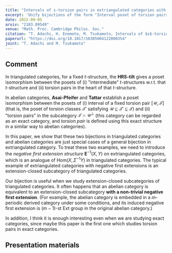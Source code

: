 ```yaml
---
title: "Intervals of s-torsion pairs in extriangulated categories with negative first extensions"
excerpt: 'Unify bijections of the form "Interval poset of torsion pairs is isomorphic to the poset of torsion pairs in another subcategory" in the framework of extriangulated categories.'
date: 2022-09-05
arxiv: "2103.09549"
venue: "Math. Proc. Cambridge Philos. Soc."
citation: "T. Adachi, H. Enomoto, M. Tsukamoto, Intervals of $s$-torsion pairs in extriangulated categories with negative first extensions, arXiv:2103.09549."
paperurl: "https://doi.org/10.1017/S0305004122000354"
joint: "T. Adachi and M. Tsukamoto"
---
```


## Comment

In triangulated categories, for a fixed $t$-structure, the **HRS-tilt** gives a poset isomorphism between the posets of (i) "intermediate" $t$-structures w.r.t. that $t$-structure and (ii) torsion pairs in the heart of that $t$-structure.

In abelian categories, **Asai-Pfeifer** and **Tattar** establish a poset isomorphism between the posets of (i) interval of a fixed torsion pair $[\mathcal{U},\mathcal{T}]$ (that is, the poset of torsion classes $\mathcal{T}'$ satisfying $\mathcal{U} \subseteq \mathcal{T}' \subseteq \mathcal{T}$) and (ii) "torsion pairs" in the subcategory $\mathcal{T} \cap \mathcal{U}^\perp$ (this category can be regarded as an exact category, and _torsion pair_ is defined using this exact structure in a similar way to abelian categories).

In this paper, we show that these two bijections in triangulated categories and abelian categories are just special cases of a general bijection in extriangulated category. To treat these two examples, we need to introduce the _negative first extension structure_ $\mathbf{E}^{-1}(X,Y)$ on extriangulated categories, which is an analogue of $\mathrm{Hom}(X,\Sigma^{-1} Y)$ in triangulated categories. The typical example of extriangulated categories with negative first extensions is an extension-closed subcategory of triangulated categories.

Our bijection is useful when we study extension-closed subcategories of triangulated categories. It often happens that an abelian category is equivalent to an extension-closed subcategory **with a non-trivial negative first extension**. (For example, the abelian category is embedded in a $m$-periodic derived category under some conditions, and its induced negative first extension is $(m-1)$-st Ext group in the original abelian category.)

In addition, I think it is enough interesting even when we are studying exact categories, since maybe this paper is the first one which studies torsion pairs in exact categories.

## Presentation materials
